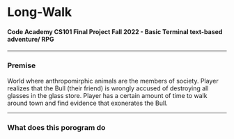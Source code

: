 # Long-Walk
#### Code Academy CS101 Final Project Fall 2022 - Basic Terminal text-based adventure/ RPG
---
### Premise
World where anthropomirphic animals are the members of society. 
Player realizes that the Bull (their friend) is wrongly accused of destroying all glasses in the glass store. 
Player has a certain amount of time to walk around town and find evidence that exonerates the Bull.

---

### What does this porogram do
